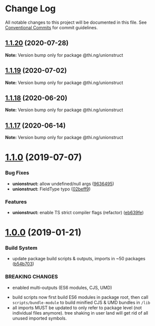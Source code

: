 # Change Log

All notable changes to this project will be documented in this file.
See [Conventional Commits](https://conventionalcommits.org) for commit guidelines.

## [1.1.20](https://github.com/thi-ng/umbrella/compare/@thi.ng/unionstruct@1.1.19...@thi.ng/unionstruct@1.1.20) (2020-07-28)

**Note:** Version bump only for package @thi.ng/unionstruct





## [1.1.19](https://github.com/thi-ng/umbrella/compare/@thi.ng/unionstruct@1.1.18...@thi.ng/unionstruct@1.1.19) (2020-07-02)

**Note:** Version bump only for package @thi.ng/unionstruct





## [1.1.18](https://github.com/thi-ng/umbrella/compare/@thi.ng/unionstruct@1.1.17...@thi.ng/unionstruct@1.1.18) (2020-06-20)

**Note:** Version bump only for package @thi.ng/unionstruct





## [1.1.17](https://github.com/thi-ng/umbrella/compare/@thi.ng/unionstruct@1.1.16...@thi.ng/unionstruct@1.1.17) (2020-06-14)

**Note:** Version bump only for package @thi.ng/unionstruct





# [1.1.0](https://github.com/thi-ng/umbrella/compare/@thi.ng/unionstruct@1.0.6...@thi.ng/unionstruct@1.1.0) (2019-07-07)

### Bug Fixes

* **unionstruct:** allow undefined/null args ([9636495](https://github.com/thi-ng/umbrella/commit/9636495))
* **unionstruct:** FieldType typo ([02beff9](https://github.com/thi-ng/umbrella/commit/02beff9))

### Features

* **unionstruct:** enable TS strict compiler flags (refactor) ([eb639fe](https://github.com/thi-ng/umbrella/commit/eb639fe))

# [1.0.0](https://github.com/thi-ng/umbrella/compare/@thi.ng/unionstruct@0.1.19...@thi.ng/unionstruct@1.0.0) (2019-01-21)

### Build System

* update package build scripts & outputs, imports in ~50 packages ([b54b703](https://github.com/thi-ng/umbrella/commit/b54b703))

### BREAKING CHANGES

* enabled multi-outputs (ES6 modules, CJS, UMD)

- build scripts now first build ES6 modules in package root, then call
  `scripts/bundle-module` to build minified CJS & UMD bundles in `/lib`
- all imports MUST be updated to only refer to package level
  (not individual files anymore). tree shaking in user land will get rid of
  all unused imported symbols.
